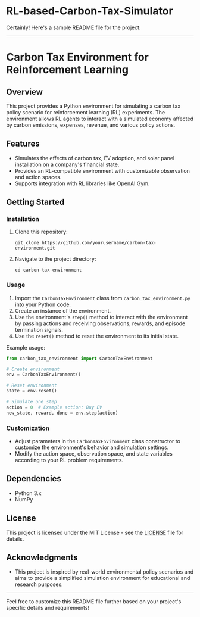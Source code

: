 # RL-based-Carbon-Tax-Simulator

Certainly! Here's a sample README file for the project:

---

# Carbon Tax Environment for Reinforcement Learning

## Overview
This project provides a Python environment for simulating a carbon tax policy scenario for reinforcement learning (RL) experiments. The environment allows RL agents to interact with a simulated economy affected by carbon emissions, expenses, revenue, and various policy actions.

## Features
- Simulates the effects of carbon tax, EV adoption, and solar panel installation on a company's financial state.
- Provides an RL-compatible environment with customizable observation and action spaces.
- Supports integration with RL libraries like OpenAI Gym.

## Getting Started
### Installation
1. Clone this repository:
    ```
    git clone https://github.com/yourusername/carbon-tax-environment.git
    ```
2. Navigate to the project directory:
    ```
    cd carbon-tax-environment
    ```

### Usage
1. Import the `CarbonTaxEnvironment` class from `carbon_tax_environment.py` into your Python code.
2. Create an instance of the environment.
3. Use the environment's `step()` method to interact with the environment by passing actions and receiving observations, rewards, and episode termination signals.
4. Use the `reset()` method to reset the environment to its initial state.

Example usage:
```python
from carbon_tax_environment import CarbonTaxEnvironment

# Create environment
env = CarbonTaxEnvironment()

# Reset environment
state = env.reset()

# Simulate one step
action = 0  # Example action: Buy EV
new_state, reward, done = env.step(action)
```

### Customization
- Adjust parameters in the `CarbonTaxEnvironment` class constructor to customize the environment's behavior and simulation settings.
- Modify the action space, observation space, and state variables according to your RL problem requirements.

## Dependencies
- Python 3.x
- NumPy

## License
This project is licensed under the MIT License - see the [LICENSE](LICENSE) file for details.

## Acknowledgments
- This project is inspired by real-world environmental policy scenarios and aims to provide a simplified simulation environment for educational and research purposes.

---

Feel free to customize this README file further based on your project's specific details and requirements!

